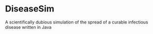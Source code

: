 # DiseaseSim

A scientifically dubious simulation of the spread of a curable infectious disease written in Java
